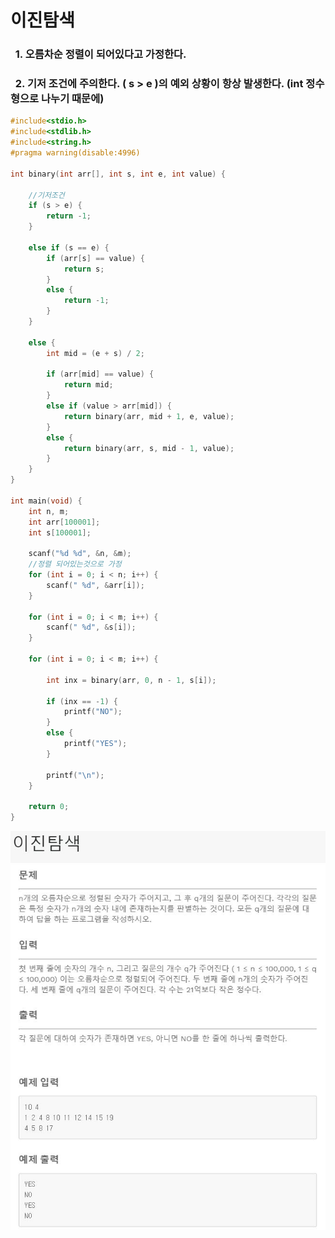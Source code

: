 <h1> 이진탐색 </h1>

<h3>&nbsp;&nbsp;1. 오름차순 정렬이 되어있다고 가정한다.</h3>
<h3>&nbsp;&nbsp;2. 기저 조건에 주의한다. ( s > e )의 예외 상황이 항상 발생한다. (int 정수형으로 나누기 때문에) </h3>

```cpp
#include<stdio.h>
#include<stdlib.h>
#include<string.h>
#pragma warning(disable:4996)

int binary(int arr[], int s, int e, int value) {
	
	//기저조건
	if (s > e) {  
		return -1;
	}
	
	else if (s == e) {
		if (arr[s] == value) {
			return s;
		}
		else {
			return -1;
		}
	}
  
	else {
		int mid = (e + s) / 2;
 	  	
		if (arr[mid] == value) {
			return mid;
		}
		else if (value > arr[mid]) {
			return binary(arr, mid + 1, e, value);
		}
		else {
			return binary(arr, s, mid - 1, value);
		}
	}
}

int main(void) {
	int n, m;
	int arr[100001];
	int s[100001];
  
	scanf("%d %d", &n, &m);
	//정렬 되어있는것으로 가정
	for (int i = 0; i < n; i++) {
		scanf(" %d", &arr[i]);
	}

	for (int i = 0; i < m; i++) {
		scanf(" %d", &s[i]);
	}

	for (int i = 0; i < m; i++) {

		int inx = binary(arr, 0, n - 1, s[i]);

		if (inx == -1) {
			printf("NO");
		}
		else {
			printf("YES");
		}

		printf("\n");
	}

	return 0;
}
```
![Binary_quiz](/img/binary_search_ex1.JPG)

